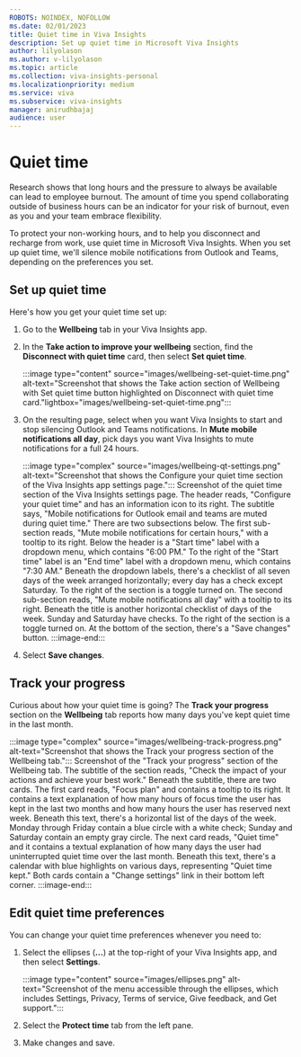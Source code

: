 ```yaml
---
ROBOTS: NOINDEX, NOFOLLOW
ms.date: 02/01/2023
title: Quiet time in Viva Insights
description: Set up quiet time in Microsoft Viva Insights
author: lilyolason
ms.author: v-lilyolason
ms.topic: article
ms.collection: viva-insights-personal
ms.localizationpriority: medium 
ms.service: viva
ms.subservice: viva-insights
manager: anirudhbajaj
audience: user
---
```


# Quiet time

Research shows that long hours and the pressure to always be available can lead to employee burnout. The amount of time you spend collaborating outside of business hours can be an indicator for your risk of burnout, even as you and your team embrace flexibility.

To protect your non-working hours, and to help you disconnect and recharge from work, use quiet time in Microsoft Viva Insights. When you set up quiet time, we'll silence mobile notifications from Outlook and Teams, depending on the preferences you set.

## Set up quiet time

Here's how you get your quiet time set up:

1. Go to the **Wellbeing** tab in your Viva Insights app.
1. In the **Take action to improve your wellbeing** section, find the **Disconnect with quiet time** card, then select **Set quiet time**.

    :::image type="content" source="images/wellbeing-set-quiet-time.png" alt-text="Screenshot that shows the Take action section of Wellbeing with Set quiet time button highlighted on Disconnect with quiet time card."lightbox="images/wellbeing-set-quiet-time.png":::

3. On the resulting page, select when you want Viva Insights to start and stop silencing Outlook and Teams notifications. In **Mute mobile notifications all day**, pick days you want Viva Insights to mute notifications for a full 24 hours.

    :::image type="complex" source="images/wellbeing-qt-settings.png" alt-text="Screenshot that shows the Configure your quiet time section of the Viva Insights app settings page.":::
       Screenshot of the quiet time section of the Viva Insights settings page. The header reads, "Configure your quiet time" and has an information icon to its right. The subtitle says, "Mobile notifications for Outlook email and teams are muted during quiet time." There are two subsections below. The first sub-section reads, "Mute mobile notifications for certain hours," with a tooltip to its right. Below the header is a "Start time" label with a dropdown menu, which contains "6:00 PM." To the right of the "Start time" label is an "End time" label with a dropdown menu, which contains "7:30 AM." Beneath the dropdown labels, there's a checklist of all seven days of the week arranged horizontally; every day has a check except Saturday. To the right of the section is a toggle turned on. The second sub-section reads, "Mute mobile notifications all day" with a tooltip to its right. Beneath the title is another horizontal checklist of days of the week. Sunday and Saturday have checks. To the right of the section is a toggle turned on. At the bottom of the section, there's a "Save changes" button.
    :::image-end:::

1. Select **Save changes**.

## Track your progress

Curious about how your quiet time is going? The **Track your progress** section on the **Wellbeing** tab reports how many days you've kept quiet time in the last month.

:::image type="complex" source="images/wellbeing-track-progress.png" alt-text="Screenshot that shows the Track your progress section of the Wellbeing tab.":::
   Screenshot of the "Track your progress" section of the Wellbeing tab. The subtitle of the section reads, "Check the impact of your actions and achieve your best work." Beneath the subtitle, there are two cards. The first card reads, "Focus plan" and contains a tooltip to its right. It contains a text explanation of how many hours of focus time the user has kept in the last two months and how many hours the user has reserved next week. Beneath this text, there's a horizontal list of the days of the week. Monday through Friday contain a blue circle with a white check; Sunday and Saturday contain an empty gray circle. The next card reads, "Quiet time" and it contains a textual explanation of how many days the user had uninterrupted quiet time over the last month. Beneath this text, there's a calendar with blue highlights on various days, representing "Quiet time kept." Both cards contain a "Change settings" link in their bottom left corner.
:::image-end:::

## Edit quiet time preferences

You can change your quiet time preferences whenever you need to:

1. Select the ellipses (**...**) at the top-right of your Viva Insights app, and then select **Settings**.
    
    :::image type="content" source="images/ellipses.png" alt-text="Screenshot of the menu accessible through the ellipses, which includes Settings, Privacy, Terms of service, Give feedback, and Get support.":::

1. Select the **Protect time** tab from the left pane.
1. Make changes and save.

